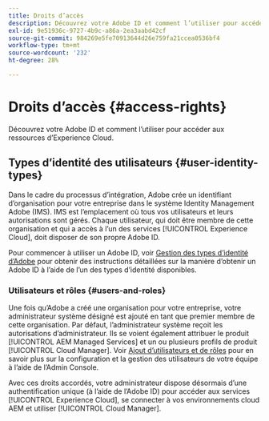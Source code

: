 ```yaml
---
title: Droits d’accès
description: Découvrez votre Adobe ID et comment l’utiliser pour accéder aux ressources d’Experience Cloud.
exl-id: 9e51936c-9727-4b9c-a86a-2ea3aabd42cf
source-git-commit: 984269e5fe70913644d26e759fa21ccea0536bf4
workflow-type: tm+mt
source-wordcount: '232'
ht-degree: 28%

---
```



# Droits d’accès {#access-rights}

Découvrez votre Adobe ID et comment l’utiliser pour accéder aux ressources d’Experience Cloud.

## Types d’identité des utilisateurs {#user-identity-types}

Dans le cadre du processus d’intégration, Adobe crée un identifiant d’organisation pour votre entreprise dans le système Identity Management Adobe (IMS). IMS est l’emplacement où tous vos utilisateurs et leurs autorisations sont gérés. Chaque utilisateur, qui doit être membre de cette organisation et qui a accès à l’un des services [!UICONTROL Experience Cloud], doit disposer de son propre Adobe ID.

Pour commencer à utiliser un Adobe ID, voir [Gestion des types d’identité d’Adobe](https://helpx.adobe.com/fr/enterprise/using/identity.html) pour obtenir des instructions détaillées sur la manière d’obtenir un Adobe ID à l’aide de l’un des types d’identité disponibles.

### Utilisateurs et rôles {#users-and-roles}

Une fois qu’Adobe a créé une organisation pour votre entreprise, votre administrateur système désigné est ajouté en tant que premier membre de cette organisation. Par défaut, l’administrateur système reçoit les autorisations d’administrateur. Ils se voient également attribuer le produit [!UICONTROL AEM Managed Services] et un ou plusieurs profils de produit [!UICONTROL Cloud Manager]. Voir [Ajout d’utilisateurs et de rôles](/help/requirements/users-and-roles.md) pour en savoir plus sur la configuration et la gestion des utilisateurs de votre équipe à l’aide de l’Admin Console.

Avec ces droits accordés, votre administrateur dispose désormais d’une authentification unique (à l’aide de l’Adobe ID) pour accéder aux services [!UICONTROL Experience Cloud], se connecter à vos environnements cloud AEM et utiliser [!UICONTROL Cloud Manager].
